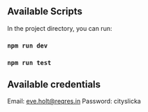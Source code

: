 ## Available Scripts

In the project directory, you can run:

### `npm run dev`

### `npm run test`

## Available credentials

Email: eve.holt@reqres.in
Password: cityslicka

